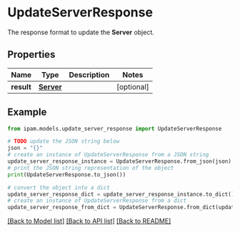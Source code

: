 # UpdateServerResponse

The response format to update the __Server__ object.

## Properties

Name | Type | Description | Notes
------------ | ------------- | ------------- | -------------
**result** | [**Server**](Server.md) |  | [optional] 

## Example

```python
from ipam.models.update_server_response import UpdateServerResponse

# TODO update the JSON string below
json = "{}"
# create an instance of UpdateServerResponse from a JSON string
update_server_response_instance = UpdateServerResponse.from_json(json)
# print the JSON string representation of the object
print(UpdateServerResponse.to_json())

# convert the object into a dict
update_server_response_dict = update_server_response_instance.to_dict()
# create an instance of UpdateServerResponse from a dict
update_server_response_from_dict = UpdateServerResponse.from_dict(update_server_response_dict)
```
[[Back to Model list]](../README.md#documentation-for-models) [[Back to API list]](../README.md#documentation-for-api-endpoints) [[Back to README]](../README.md)


